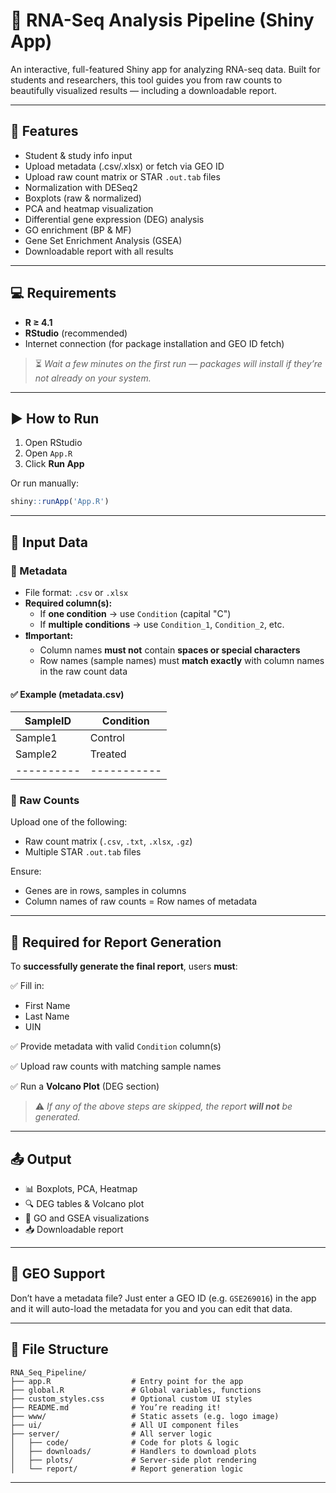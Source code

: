 # 🧬 RNA-Seq Analysis Pipeline (Shiny App)

An interactive, full-featured Shiny app for analyzing RNA-seq data. Built for students and researchers, this tool guides you from raw counts to beautifully visualized results — including a downloadable report.

---

## 📌 Features

- Student & study info input
- Upload metadata (.csv/.xlsx) or fetch via GEO ID
- Upload raw count matrix or STAR `.out.tab` files
- Normalization with DESeq2
- Boxplots (raw & normalized)
- PCA and heatmap visualization
- Differential gene expression (DEG) analysis
- GO enrichment (BP & MF)
- Gene Set Enrichment Analysis (GSEA)
- Downloadable report with all results

---

## 💻 Requirements

- **R ≥ 4.1**
- **RStudio** (recommended)
- Internet connection (for package installation and GEO ID fetch)

> ⏳ *Wait a few minutes on the first run — packages will install if they’re not already on your system.*

---

## ▶️ How to Run

1. Open RStudio
2. Open `App.R`
3. Click **Run App**

Or run manually:

```r
shiny::runApp('App.R')
```

---

## 📁 Input Data

### 🧾 Metadata

- File format: `.csv` or `.xlsx`
- **Required column(s):**
  - If **one condition** → use `Condition` (capital "C")
  - If **multiple conditions** → use `Condition_1`, `Condition_2`, etc.
- **❗Important:**
  - Column names **must not** contain **spaces or special characters**
  - Row names (sample names) must **match exactly** with column names in the raw count data

#### ✅ Example (metadata.csv)

| SampleID | Condition |
|----------|-----------|
| Sample1  | Control   |
| Sample2  | Treated   |
|----------|-----------|

### 🔬 Raw Counts

Upload one of the following:
- Raw count matrix (`.csv`, `.txt`, `.xlsx`, `.gz`)
- Multiple STAR `.out.tab` files

Ensure:
- Genes are in rows, samples in columns
- Column names of raw counts = Row names of metadata

---

## 📝 Required for Report Generation

To **successfully generate the final report**, users **must**:

✅ Fill in:
- First Name  
- Last Name  
- UIN

✅ Provide metadata with valid `Condition` column(s)

✅ Upload raw counts with matching sample names

✅ Run a **Volcano Plot** (DEG section)

> ⚠️ *If any of the above steps are skipped, the report **will not** be generated.*

---

## 📤 Output

- 📊 Boxplots, PCA, Heatmap
- 🔍 DEG tables & Volcano plot
- 🧬 GO and GSEA visualizations
- 📥 Downloadable report

---

## 🧪 GEO Support

Don’t have a metadata file? Just enter a GEO ID (e.g. `GSE269016`) in the app and it will auto-load the metadata for you and you can edit that data.

---

## 📂 File Structure

```
RNA_Seq_Pipeline/
├── app.R                  # Entry point for the app
├── global.R               # Global variables, functions
├── custom_styles.css      # Optional custom UI styles
├── README.md              # You’re reading it!
├── www/                   # Static assets (e.g. logo image)
├── ui/                    # All UI component files
├── server/                # All server logic
│   ├── code/              # Code for plots & logic
│   ├── downloads/         # Handlers to download plots
│   ├── plots/             # Server-side plot rendering
│   └── report/            # Report generation logic
```

---

